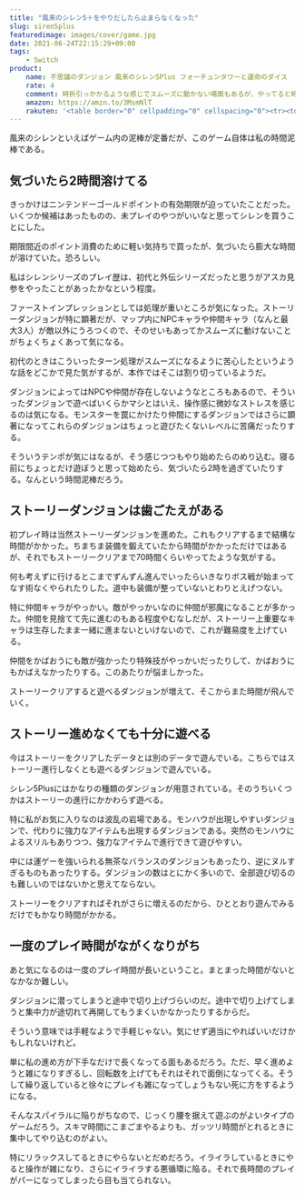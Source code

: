 ```yaml
---
title: "風来のシレン5＋をやりだしたら止まらなくなった"
slug: siren5plus
featuredimage: images/cover/game.jpg
date: 2021-06-24T22:15:29+09:00
tags:
    - Switch
product:
    name: 不思議のダンジョン 風来のシレン5Plus フォーチュンタワーと運命のダイス
    rate: 4
    comment: 時折引っかかるような感じでスムーズに動かない場面もあるが、やってると時間を忘れる。
    amazon: https://amzn.to/3MsmNlT
    rakuten: '<table border="0" cellpadding="0" cellspacing="0"><tr><td><div style="border:1px solid #95a5a6;border-radius:.75rem;background-color:#FFFFFF;width:504px;margin:0px;padding:5px;text-align:center;overflow:hidden;"><table><tr><td style="width:240px"><a href="https://hb.afl.rakuten.co.jp/ichiba/11acbc01.369b1bf6.11acbc02.cabf9fe9/?pc=https%3A%2F%2Fitem.rakuten.co.jp%2Fbook%2F16439454%2F&link_type=picttext&ut=eyJwYWdlIjoiaXRlbSIsInR5cGUiOiJwaWN0dGV4dCIsInNpemUiOiIyNDB4MjQwIiwibmFtIjoxLCJuYW1wIjoicmlnaHQiLCJjb20iOjEsImNvbXAiOiJkb3duIiwicHJpY2UiOjEsImJvciI6MSwiY29sIjoxLCJiYnRuIjoxLCJwcm9kIjowLCJhbXAiOmZhbHNlfQ%3D%3D" target="_blank" rel="nofollow sponsored noopener" style="word-wrap:break-word;"  ><img src="https://hbb.afl.rakuten.co.jp/hgb/11acbc01.369b1bf6.11acbc02.cabf9fe9/?me_id=1213310&item_id=20126759&pc=https%3A%2F%2Fthumbnail.image.rakuten.co.jp%2F%400_mall%2Fbook%2Fcabinet%2F6697%2F4940261516697.jpg%3F_ex%3D240x240&s=240x240&t=picttext" border="0" style="margin:2px" alt="[商品価格に関しましては、リンクが作成された時点と現時点で情報が変更されている場合がございます。]" title="[商品価格に関しましては、リンクが作成された時点と現時点で情報が変更されている場合がございます。]"></a></td><td style="vertical-align:top;width:248px;"><p style="font-size:12px;line-height:1.4em;text-align:left;margin:0px;padding:2px 6px;word-wrap:break-word"><a href="https://hb.afl.rakuten.co.jp/ichiba/11acbc01.369b1bf6.11acbc02.cabf9fe9/?pc=https%3A%2F%2Fitem.rakuten.co.jp%2Fbook%2F16439454%2F&link_type=picttext&ut=eyJwYWdlIjoiaXRlbSIsInR5cGUiOiJwaWN0dGV4dCIsInNpemUiOiIyNDB4MjQwIiwibmFtIjoxLCJuYW1wIjoicmlnaHQiLCJjb20iOjEsImNvbXAiOiJkb3duIiwicHJpY2UiOjEsImJvciI6MSwiY29sIjoxLCJiYnRuIjoxLCJwcm9kIjowLCJhbXAiOmZhbHNlfQ%3D%3D" target="_blank" rel="nofollow sponsored noopener" style="word-wrap:break-word;"  >不思議のダンジョン 風来のシレン5plus フォーチュンタワーと運命のダイス</a><br><span >価格：3940円（税込、送料無料)</span> <span style="color:#BBB">(2021/6/22時点)</span></p><div style="margin:10px;"><a href="https://hb.afl.rakuten.co.jp/ichiba/11acbc01.369b1bf6.11acbc02.cabf9fe9/?pc=https%3A%2F%2Fitem.rakuten.co.jp%2Fbook%2F16439454%2F&link_type=picttext&ut=eyJwYWdlIjoiaXRlbSIsInR5cGUiOiJwaWN0dGV4dCIsInNpemUiOiIyNDB4MjQwIiwibmFtIjoxLCJuYW1wIjoicmlnaHQiLCJjb20iOjEsImNvbXAiOiJkb3duIiwicHJpY2UiOjEsImJvciI6MSwiY29sIjoxLCJiYnRuIjoxLCJwcm9kIjowLCJhbXAiOmZhbHNlfQ%3D%3D" target="_blank" rel="nofollow sponsored noopener" style="word-wrap:break-word;"  ><img src="https://static.affiliate.rakuten.co.jp/makelink/rl.svg" style="float:left;max-height:27px;width:auto;margin-top:0"></a><a href="https://hb.afl.rakuten.co.jp/ichiba/11acbc01.369b1bf6.11acbc02.cabf9fe9/?pc=https%3A%2F%2Fitem.rakuten.co.jp%2Fbook%2F16439454%2F%3Fscid%3Daf_pc_bbtn&link_type=picttext&ut=eyJwYWdlIjoiaXRlbSIsInR5cGUiOiJwaWN0dGV4dCIsInNpemUiOiIyNDB4MjQwIiwibmFtIjoxLCJuYW1wIjoicmlnaHQiLCJjb20iOjEsImNvbXAiOiJkb3duIiwicHJpY2UiOjEsImJvciI6MSwiY29sIjoxLCJiYnRuIjoxLCJwcm9kIjowLCJhbXAiOmZhbHNlfQ==" target="_blank" rel="nofollow sponsored noopener" style="word-wrap:break-word;"  ><div style="float:right;width:41%;height:27px;background-color:#bf0000;color:#fff!important;font-size:12px;font-weight:500;line-height:27px;margin-left:1px;padding: 0 12px;border-radius:16px;cursor:pointer;text-align:center;">楽天で購入</div></a></div></td></tr></table></div><br><p style="color:#000000;font-size:12px;line-height:1.4em;margin:5px;word-wrap:break-word"></p></td></tr></table>'
---
```


風来のシレンといえばゲーム内の泥棒が定番だが、このゲーム自体は私の時間泥棒である。

<!--more-->

## 気づいたら2時間溶けてる

きっかけはニンテンドーゴールドポイントの有効期限が迫っていたことだった。いくつか候補はあったものの、未プレイのやつがいいなと思ってシレンを買うことにした。

期限間近のポイント消費のために軽い気持ちで買ったが、気づいたら膨大な時間が溶けていた。恐ろしい。

私はシレンシリーズのプレイ歴は、初代と外伝シリーズだったと思うがアスカ見参をやったことがあったかなという程度。

ファーストインプレッションとしては処理が重いところが気になった。ストーリーダンジョンが特に顕著だが、マップ内にNPCキャラや仲間キャラ（なんと最大3人）が敵以外にうろつくので、そのせいもあってかスムーズに動けないことがちょくちょくあって気になる。

初代のときはこういったターン処理がスムーズになるように苦心したというような話をどこかで見た気がするが、本作ではそこは割り切っているようだ。

ダンジョンによってはNPCや仲間が存在しないようなところもあるので、そういったダンジョンで遊べばいくらかマシとはいえ、操作感に微妙なストレスを感じるのは気になる。モンスターを罠にかけたり仲間にするダンジョンではさらに顕著になってこれらのダンジョンはちょっと遊びたくないレベルに苦痛だったりする。

そういうテンポが気にはなるが、そう感じつつもやり始めたらのめり込む。寝る前にちょっとだけ遊ぼうと思って始めたら、気づいたら2時を過ぎていたりする。なんという時間泥棒だろう。

## ストーリーダンジョンは歯ごたえがある

初プレイ時は当然ストーリーダンジョンを進めた。これもクリアするまで結構な時間がかかった。ちまちま装備を鍛えていたから時間がかかっただけではあるが、それでもストーリークリアまで70時間くらいやってたような気がする。

何も考えずに行けるとこまでずんずん進んでいったらいきなりボス戦が始まってなす術なくやられたりした。道中も装備が整っていないとわりとえげつない。

特に仲間キャラがやっかい。敵がやっかいなのに仲間が邪魔になることが多かった。仲間を見捨てて先に進むのもある程度やむなしだが、ストーリー上重要なキャラは生存したまま一緒に進まないといけないので、これが難易度を上げている。

仲間をかばおうにも敵が強かったり特殊技がやっかいだったりして、かばおうにもかばえなかったりする。このあたりが悩ましかった。

ストーリークリアすると遊べるダンジョンが増えて、そこからまた時間が飛んでいく。

## ストーリー進めなくても十分に遊べる

今はストーリーをクリアしたデータとは別のデータで遊んでいる。こちらではストーリー進行しなくとも遊べるダンジョンで遊んでいる。

シレン5Plusにはかなりの種類のダンジョンが用意されている。そのうちいくつかはストーリーの進行にかかわらず遊べる。

特に私がお気に入りなのは波乱の岩場である。モンハウが出現しやすいダンジョンで、代わりに強力なアイテムも出現するダンジョンである。突然のモンハウによるスリルもありつつ、強力なアイテムで進行できて遊びやすい。

中には運ゲーを強いられる無茶なバランスのダンジョンもあったり、逆にヌルすぎるものもあったりする。ダンジョンの数はとにかく多いので、全部遊び切るのも難しいのではないかと思えてならない。

ストーリーをクリアすればそれがさらに増えるのだから、ひととおり遊んでみるだけでもかなり時間がかかる。

## 一度のプレイ時間がながくなりがち

あと気になるのは一度のプレイ時間が長いということ。まとまった時間がないとなかなか難しい。

ダンジョンに潜ってしまうと途中で切り上げづらいのだ。途中で切り上げてしまうと集中力が途切れて再開してもうまくいかなかったりするからだ。

そういう意味では手軽なようで手軽じゃない。気にせず適当にやればいいだけかもしれないけれど。

単に私の進め方が下手なだけで長くなってる面もあるだろう。ただ、早く進めようと雑になりすぎるし、回転数を上げてもそれはそれで面倒になってくる。そうして繰り返していると徐々にプレイも雑になってしょうもない死に方をするようになる。

そんなスパイラルに陥りがちなので、じっくり腰を据えて遊ぶのがよいタイプのゲームだろう。スキマ時間にこまごまやるよりも、ガッツリ時間がとれるときに集中してやり込むのがよい。

特にリラックスしてるときにやらないとだめだろう。イライラしているときにやると操作が雑になり、さらにイライラする悪循環に陥る。それで長時間のプレイがパーになってしまったら目も当てられない。